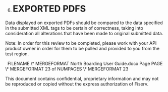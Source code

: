 ﻿

   6. # **EXPORTED PDFS**
Data displayed on exported PDFs should be compared to the data specified in the submitted XML tags to be certain of correctness, taking into consideration all alterations that have been made to original submitted data. 

Note:  In order for this review to be completed, please work with your API product owner in order for them to be pulled and provided to you from the test region.




` `FILENAME   \\* MERGEFORMAT North Boarding User Guide.docx		Page  PAGE   \\* MERGEFORMAT 23 of  NUMPAGES   \\* MERGEFORMAT 23

This document contains confidential, proprietary information and may not be reproduced or copied without the express authorization of Fiserv. 
